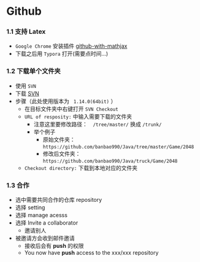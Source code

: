 # Github

### 1.1 支持 Latex

+ `Google Chrome` 安装插件 [github-with-mathjax](https://chrome.google.com/webstore/detail/github-with-mathjax/ioemnmodlmafdkllaclgeombjnmnbima)
+ 下载之后用 `Typora` 打开(需要点时间...)



### 1.2 下载单个文件夹

+ 使用 `SVN`
+ 下载 [SVN](https://tortoisesvn.net/downloads.zh.html)
+ 步骤（此处使用版本为 ` 1.14.0(64bit)` ）
    + 在目标文件夹中右键打开 `SVN Checkout`
    + `URL of resposity:` 中输入需要下载的文件夹
        + 注意这里要修改路径：`  /tree/master/` 换成 `/trunk/ `
        + 举个例子
            + 原始文件夹：`https://github.com/banbao990/Java/tree/master/Game/2048`
            + 修改后文件夹：`https://github.com/banbao990/Java/truck/Game/2048`
    + `Checkout directory:` 下载到本地对应的文件夹



### 1.3 合作

+ 选中需要共同合作的仓库 repository
+ 选择 setting
+ 选择 manage acesss
+ 选择 Invite a collaborator
    + 邀请别人
+ 被邀请方会收到邮件邀请
    + 接收后会有 **push** 的权限
    +  You now have **push** access to the xxx/xxx repository